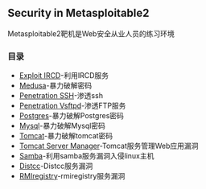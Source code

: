 ## Security in Metasploitable2
Metasploitable2靶机是Web安全从业人员的练习环境

### 目录

- [Exploit IRCD](Linux-Ubuntu8.04-ircd-exploit.md)-利用IRCD服务
- [Medusa](Linux-Ubuntu8.04-violence-ssh.md)-暴力破解密码
- [Penetration SSH](Linux-Ubuntu8.04-penetration-ssh.md)-渗透ssh
- [Penetration Vsftpd](Linux-Ubuntu8.04-penetration-ftp.md)-渗透FTP服务
- [Postgres](Linux-Ubuntu8.04-Postgres-weakPasswd.md)-暴力破解Postgres密码
- [Mysql](Linux-Ubuntu8.04-Mysql-weakPasswd.md)-暴力破解Mysql密码
- [Tomcat](Linux-Ubuntu8.04-Tomcat-weakPasswd.md)-暴力破解tomcat密码
- [Tomcat Server Manager](Linux-Ubuntu8.04-Tomcat-manager.md)-Tomcat服务管理Web应用漏洞
- [Samba](Linux-Ubuntu8.04-Samba.md)-利用samba服务漏洞入侵linux主机
- [Distcc](Linux-Ubuntu8.04-Distcc.md)-Distcc服务漏洞
- [RMIregistry](Linux-Ubuntu8.04-rmiregistry.md)-rmiregistry服务漏洞
